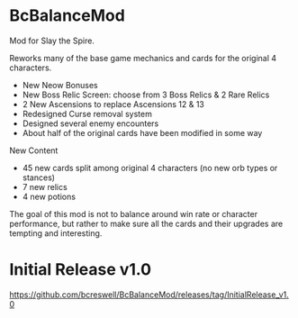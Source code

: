 # BcBalanceMod
Mod for Slay the Spire. 

Reworks many of the base game mechanics and cards for the original 4 characters. 
- New Neow Bonuses
- New Boss Relic Screen: choose from 3 Boss Relics & 2 Rare Relics
- 2 New Ascensions to replace Ascensions 12 & 13
- Redesigned Curse removal system
- Designed several enemy encounters
- About half of the original cards have been modified in some way

New Content
- 45 new cards split among original 4 characters (no new orb types or stances)
- 7 new relics
- 4 new potions

The goal of this mod is not to balance around win rate or character performance, but rather to make sure all the cards and their upgrades are tempting and interesting.

# Initial Release v1.0
https://github.com/bcreswell/BcBalanceMod/releases/tag/InitialRelease_v1.0

